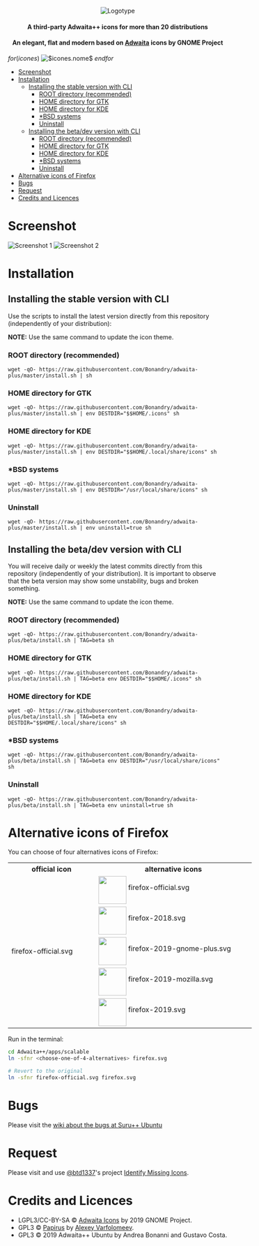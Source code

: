 <p align="center">
    <img src="images/logo.svg" alt="Logotype">
</p>

<h4 align="center">A third-party Adwaita++ icons for more than 20 distributions </h4>
<h4 align="center">An elegant, flat and modern based on <a href="https://github.com/GNOME/adwaita-icon-theme">Adwaita</a> icons by GNOME Project</h4>

$for(icones)$
  <img alt="$icones.nome$"   name="$icones.nome$"   src="$mais.url$"/>
$endfor$

- [Screenshot](#screenshot)
- [Installation](#installation)
  - [Installing the stable version with CLI](#installing-the-stable-version-with-cli)
    - [ROOT directory (recommended)](#root-directory-recommended)
    - [HOME directory for GTK](#home-directory-for-gtk)
    - [HOME directory for KDE](#home-directory-for-kde)
    - [\*BSD systems](#bsd-systems)
    - [Uninstall](#uninstall)
  - [Installing the beta/dev version with CLI](#installing-the-betadev-version-with-cli)
    - [ROOT directory (recommended)](#root-directory-recommended-1)
    - [HOME directory for GTK](#home-directory-for-gtk-1)
    - [HOME directory for KDE](#home-directory-for-kde-1)
    - [\*BSD systems](#bsd-systems-1)
    - [Uninstall](#uninstall-1)
- [Alternative icons of Firefox](#alternative-icons-of-firefox)
- [Bugs](#bugs)
- [Request](#request)
- [Credits and Licences](#credits-and-licences)

# Screenshot

![Screenshot 1](images/screenshot1.png)
![Screenshot 2](images/screenshot2.png)

# Installation

## Installing the stable version with CLI

Use the scripts to install the latest version directly from this repository (independently of your distribution):

**NOTE:** Use the same command to update the icon theme.

### ROOT directory (recommended)

```
wget -qO- https://raw.githubusercontent.com/Bonandry/adwaita-plus/master/install.sh | sh
```

### HOME directory for GTK

```
wget -qO- https://raw.githubusercontent.com/Bonandry/adwaita-plus/master/install.sh | env DESTDIR="$$HOME/.icons" sh
```

### HOME directory for KDE

```
wget -qO- https://raw.githubusercontent.com/Bonandry/adwaita-plus/master/install.sh | env DESTDIR="$$HOME/.local/share/icons" sh
```

### \*BSD systems

```
wget -qO- https://raw.githubusercontent.com/Bonandry/adwaita-plus/master/install.sh | env DESTDIR="/usr/local/share/icons" sh
```

### Uninstall

```
wget -qO- https://raw.githubusercontent.com/Bonandry/adwaita-plus/master/install.sh | env uninstall=true sh
```

## Installing the beta/dev version with CLI

You will receive daily or weekly the latest commits directly from this repository (independently of your distribution). It is important to observe that the beta version may show some unstability, bugs and broken something. 

**NOTE:** Use the same command to update the icon theme.

### ROOT directory (recommended)

```
wget -qO- https://raw.githubusercontent.com/Bonandry/adwaita-plus/beta/install.sh | TAG=beta sh
```

### HOME directory for GTK

```
wget -qO- https://raw.githubusercontent.com/Bonandry/adwaita-plus/beta/install.sh | TAG=beta env DESTDIR="$$HOME/.icons" sh
```

### HOME directory for KDE

```
wget -qO- https://raw.githubusercontent.com/Bonandry/adwaita-plus/beta/install.sh | TAG=beta env DESTDIR="$$HOME/.local/share/icons" sh
```

### \*BSD systems

```
wget -qO- https://raw.githubusercontent.com/Bonandry/adwaita-plus/beta/install.sh | TAG=beta env DESTDIR="/usr/local/share/icons" sh
```

### Uninstall

```
wget -qO- https://raw.githubusercontent.com/Bonandry/adwaita-plus/beta/install.sh | TAG=beta env uninstall=true sh
```

# Alternative icons of Firefox

You can choose of four alternatives icons of Firefox:

<table style="undefined; table-layout: fixed; width: 600px">
  <colgroup>
    <col style="width: 200px">
    <col style="width: 360px">
  </colgroup>
  <tr>
    <th>official icon<br></th>
    <th>alternative icons</th>
  </tr>
  <tr><td rowspan="5">firefox-official.svg</td>
    <td><img   align="middle" height="64px" src="images/firefox/firefox-official.svg"> firefox-official.svg</td>
  </tr>
  <tr><td><img align="middle" height="64px" src="images/firefox/firefox-2018.svg"> firefox-2018.svg</td></tr>
  <tr><td><img align="middle" height="64px" src="images/firefox/firefox-2019-gnome-plus.svg"> firefox-2019-gnome-plus.svg</td></tr>
  <tr><td><img align="middle" height="64px" src="images/firefox/firefox-2019-mozilla.svg"> firefox-2019-mozilla.svg</td></tr>
  <tr><td><img align="middle" height="64px" src="images/firefox/firefox-2019.svg"> firefox-2019.svg</td></tr>
</table>

Run in the terminal:

```zsh
cd Adwaita++/apps/scalable
ln -sfnr <choose-one-of-4-alternatives> firefox.svg

# Revert to the original
ln -sfnr firefox-official.svg firefox.svg
```

# Bugs

Please visit the [wiki about the bugs at Suru++ Ubuntu](https://github.com/Bonandry/suru-plus-ubuntu/wiki)

# Request

Please visit and use [@btd1337](https://github.com/btd1337)'s project [Identify Missing Icons](https://github.com/btd1337/icons-missing-script). 

# Credits and Licences

* LGPL3/CC-BY-SA © <a href="https://github.com/GNOME/adwaita-icon-theme">Adwaita Icons</a> by 2019 GNOME Project.
* GPL3 © [Papirus](https://github.com/PapirusDevelopmentTeam/) by [Alexey Varfolomeev](https://github.com/varlesh).
* GPL3 © 2019 Adwaita++ Ubuntu by Andrea Bonanni and Gustavo Costa.
